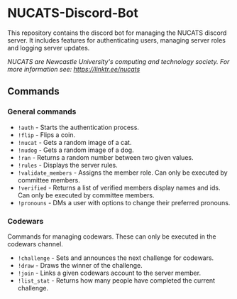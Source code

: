 # NUCATS-Discord-Bot

This repository contains the discord bot for managing the NUCATS discord server. It includes features for authenticating
users, managing server roles and logging server updates.

*NUCATS are Newcastle University's computing and technology society. For more information see: https://linktr.ee/nucats*

## Commands

### General commands

- `!auth` - Starts the authentication process.
- `!flip` - Flips a coin.
- `!nucat` - Gets a random image of a cat.
- `!nudog` - Gets a random image of a dog.
- `!ran` - Returns a random number between two given values.
- `!rules` - Displays the server rules.
- `!validate_members` - Assigns the member role. Can only be executed by committee members.
- `!verified` - Returns a list of verified members display names and ids. Can only be executed by committee members.
- `!pronouns` - DMs a user with options to change their preferred pronouns.

### Codewars

Commands for managing codewars. These can only be executed in the codewars channel.

- `!challenge` - Sets and announces the next challenge for codewars.
- `!draw` - Draws the winner of the challenge.
- `!join` - Links a given codewars account to the server member.
- `!list_stat` - Returns how many people have completed the current challenge. 
